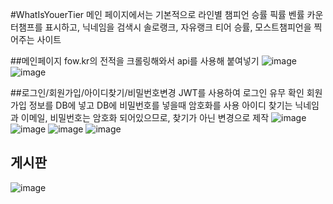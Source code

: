 #WhatIsYouerTier
메인 페이지에서는 기본적으로 라인별 챔피언 승률 픽률 벤률 카운터챔프를 표시하고,
닉네임을 검색시 솔로랭크, 자유랭크 티어 승률, 모스트챔피언을 찍어주는 사이트

##메인페이지
fow.kr의 전적을 크롤링해와서 api를 사용해 붙여넣기
![image](https://user-images.githubusercontent.com/109057365/202627278-bf5838f9-51e9-4e34-b288-5dd1da5a91e2.png)
![image](https://user-images.githubusercontent.com/109057365/202627174-02aeb261-14ac-485e-a1c5-73e0e12374fc.png)


##로그인/회원가입/아이디찾기/비밀번호변경
JWT를 사용하여 로그인 유무 확인
회원가입 정보를 DB에 넣고 DB에 비밀번호를 넣을때 암호화를 사용
아이디 찾기는 닉네임과 이메일, 비밀번호는 암호화 되어있으므로, 찾기가 아닌 변경으로 제작
![image](https://user-images.githubusercontent.com/109057365/202627357-87d64ce1-c660-4120-99c8-7458e70ecf9c.png)
![image](https://user-images.githubusercontent.com/109057365/202627371-8df95c35-b518-4625-9d7c-c2d48523c460.png)
![image](https://user-images.githubusercontent.com/109057365/202627396-0d1f7e75-a336-43b1-a760-340c412151f4.png)
![image](https://user-images.githubusercontent.com/109057365/202627403-f47384ff-50dd-49c4-8096-a2362204b1ec.png)


## 게시판
![image](https://user-images.githubusercontent.com/109057365/202627718-681d9593-19ef-4549-945d-b7a5c8feefa6.png)
